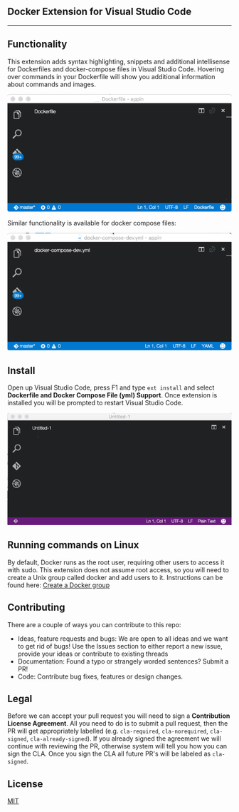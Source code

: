 ## Docker Extension for Visual Studio Code
-------------------
## Functionality
This extension adds syntax highlighting, snippets and additional intellisense for Dockerfiles and docker-compose files in Visual Studio Code. Hovering over commands in your Dockerfile will show you additional information about commands and images. 

![dockerfile](images/dockerfile.gif)

Similar functionality is available for docker compose files:

![composefile](images/dockercompose.gif)

## Install
Open up Visual Studio Code, press F1 and type `ext install` and select **Dockerfile and Docker Compose File (yml) Support**. Once extension is installed you will
be prompted to restart Visual Studio Code.

![installation](images/installing.gif)

## Running commands on Linux
By default, Docker runs as the root user, requiring other users to access it with sudo. This extension does not assume root access, so you will need to create a Unix group called docker and add users to it. Instructions can be found here: [Create a Docker group](https://docs.docker.com/engine/installation/linux/ubuntulinux/#/create-a-docker-group)

## Contributing
There are a couple of ways you can contribute to this repo:

- Ideas, feature requests and bugs: We are open to all ideas and we want to get rid of bugs! Use the Issues section to either report a new issue, provide your ideas or contribute to existing threads
- Documentation: Found a typo or strangely worded sentences? Submit a PR!
- Code: Contribute bug fixes, features or design changes.

## Legal
Before we can accept your pull request you will need to sign a **Contribution License Agreement**. All you need to do is to submit a pull request, then the PR will get appropriately labelled (e.g. `cla-required`, `cla-norequired`, `cla-signed`, `cla-already-signed`). If you already signed the agreement we will continue with reviewing the PR, otherwise system will tell you how you can sign the CLA. Once you sign the CLA all future PR's will be labeled as `cla-signed`.

## License 
[MIT](LICENSE)